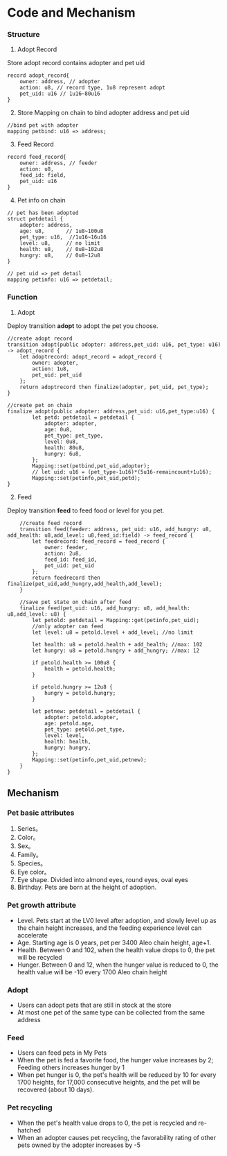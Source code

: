 # Code and Mechanism

### Structure
1. Adopt Record

Store adopt record contains adopter and pet uid
```
record adopt_record{
    owner: address, // adopter
    action: u8, // record type, 1u8 represent adopt 
    pet_uid: u16 // 1u16~80u16
}
```

2. Store Mapping on chain to bind adopter address and pet uid
```
//bind pet with adopter
mapping petbind: u16 => address;
```

3. Feed Record
```
record feed_record{
    owner: address, // feeder
    action: u8, 
    feed_id: field,
    pet_uid: u16
}
```

4. Pet info on chain
```
// pet has been adopted
struct petdetail {
    adopter: address,
    age: u8,       // 1u8~100u8
    pet_type: u16,  //1u16~16u16
    level: u8,     // no limit
    health: u8,    // 0u8~102u8
    hungry: u8,    // 0u8~12u8
}

// pet uid => pet detail
mapping petinfo: u16 => petdetail;
```

### Function

1. Adopt

Deploy transition **adopt** to adopt the pet you choose.
```
//create adopt record
transition adopt(public adopter: address,pet_uid: u16, pet_type: u16) -> adopt_record {
    let adoptrecord: adopt_record = adopt_record {
        owner: adopter,
        action: 1u8,
        pet_uid: pet_uid
    };
    return adoptrecord then finalize(adopter, pet_uid, pet_type);
}

//create pet on chain
finalize adopt(public adopter: address,pet_uid: u16,pet_type:u16) {
        let petd: petdetail = petdetail {
            adopter: adopter,
            age: 0u8,
            pet_type: pet_type,
            level: 0u8,
            health: 80u8,
            hungry: 6u8,
        };
        Mapping::set(petbind,pet_uid,adopter);
        // let uid: u16 = (pet_type-1u16)*(5u16-remaincount+1u16);
        Mapping::set(petinfo,pet_uid,petd);
}
```

2. Feed

Deploy transition **feed** to feed food or level for you pet.
```
    //create feed record
    transition feed(feeder: address, pet_uid: u16, add_hungry: u8, add_health: u8,add_level: u8,feed_id:field) -> feed_record {
        let feedrecord: feed_record = feed_record {
            owner: feeder,
            action: 2u8,
            feed_id: feed_id,
            pet_uid: pet_uid
        };
        return feedrecord then finalize(pet_uid,add_hungry,add_health,add_level);
    }

    //save pet state on chain after feed
    finalize feed(pet_uid: u16, add_hungry: u8, add_health: u8,add_level: u8) {
        let petold: petdetail = Mapping::get(petinfo,pet_uid);
        //only adopter can feed
        let level: u8 = petold.level + add_level; //no limit

        let health: u8 = petold.health + add_health; //max: 102
        let hungry: u8 = petold.hungry + add_hungry; //max: 12

        if petold.health >= 100u8 {
            health = petold.health;
        }

        if petold.hungry >= 12u8 {
            hungry = petold.hungry;
        }

        let petnew: petdetail = petdetail {
            adopter: petold.adopter,
            age: petold.age,
            pet_type: petold.pet_type,
            level: level,
            health: health,
            hungry: hungry,
        };
        Mapping::set(petinfo,pet_uid,petnew);
    }
}

```

## Mechanism

### Pet basic attributes
1. Series。
2. Color。
3. Sex。
4. Family。
5. Species。
6. Eye color。
7. Eye shape. Divided into almond eyes, round eyes, oval eyes
8. Birthday. Pets are born at the height of adoption.

### Pet growth attribute
* Level. Pets start at the LV0 level after adoption, and slowly level up as the chain height increases, and the feeding experience level can accelerate
* Age. Starting age is 0 years, pet per 3400 Aleo chain height, age+1.
* Health. Between 0 and 102, when the health value drops to 0, the pet will be recycled
* Hunger. Between 0 and 12, when the hunger value is reduced to 0, the health value will be -10 every 1700 Aleo chain height

### Adopt
* Users can adopt pets that are still in stock at the store
* At most one pet of the same type can be collected from the same address

### Feed
* Users can feed pets in My Pets
* When the pet is fed a favorite food, the hunger value increases by 2; Feeding others increases hunger by 1
* When pet hunger is 0, the pet's health will be reduced by 10 for every 1700 heights, for 17,000 consecutive heights, and the pet will be recovered (about 10 days).

### Pet recycling
* When the pet's health value drops to 0, the pet is recycled and re-hatched
* When an adopter causes pet recycling, the favorability rating of other pets owned by the adopter increases by -5